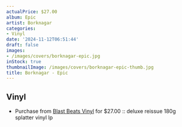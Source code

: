 ```yaml
---
actualPrice: $27.00
album: Epic
artist: Borknagar
categories:
- Vinyl
date: '2024-11-12T06:51:44'
draft: false
images:
- /images/covers/borknagar-epic.jpg
inStock: true
thumbnailImage: /images/covers/borknagar-epic-thumb.jpg
title: Borknagar - Epic
---
```


## Vinyl
* Purchase from [Blast Beats Vinyl](https://blastbeatsvinyl.com/products/borknagar-epic-deluxe-reissue-180g-splatter-vinyl-lp-1) for $27.00 :: deluxe reissue 180g splatter vinyl lp

